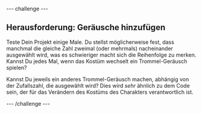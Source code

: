 --- challenge ---
## Herausforderung: Geräusche hinzufügen 
Teste Dein Projekt einige Male. Du stellst möglicherweise fest, dass manchmal die gleiche Zahl zweimal (oder mehrmals) nacheinander ausgewählt wird, was es schwieriger macht sich die Reihenfolge zu merken. Kannst Du jedes Mal, wenn das Kostüm wechselt ein Trommel-Geräusch spielen?

Kannst Du jeweils ein anderes Trommel-Geräusch machen, abhängig von der Zufallszahl, die ausgewählt wird? Dies wird _sehr_ ähnlich zu dem Code sein, der für das Verändern des Kostüms des Charakters verantwortlich ist.

--- /challenge ---